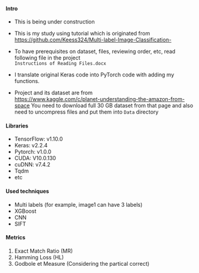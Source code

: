 
#### Intro
- This is being under construction  

- This is my study using tutorial which is originated from  
https://github.com/Keess324/Multi-label-Image-Classification-  

- To have prerequisites on dataset, files, reviewing order, etc, read following file in the project  
`Instructions of Reading Files.docx`

- I translate original Keras code into PyTorch code with adding my functions.  

- Project and its dataset are from  
https://www.kaggle.com/c/planet-understanding-the-amazon-from-space
You need to download full 30 GB dataset from that page
and also need to uncompress files and put them into `Data` directory

#### Libraries
- TensorFlow: v1.10.0  
- Keras: v2.2.4  
- Pytorch: v1.0.0
- CUDA: V10.0.130  
- cuDNN: v7.4.2  
- Tqdm  
- etc

#### Used techniques
- Multi labels (for example, image1 can have 3 labels)  
- XGBoost  
- CNN  
- SIFT  

#### Metrics
1. Exact Match Ratio (MR)  
2. Hamming Loss (HL)  
3. Godbole et Measure (Considering the partical correct)  

